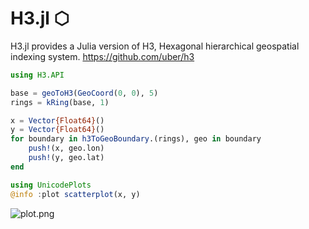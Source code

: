 # H3.jl ⬡

H3.jl provides a Julia version of H3, Hexagonal hierarchical geospatial indexing system. https://github.com/uber/h3

```julia
using H3.API

base = geoToH3(GeoCoord(0, 0), 5)
rings = kRing(base, 1)

x = Vector{Float64}()
y = Vector{Float64}()
for boundary in h3ToGeoBoundary.(rings), geo in boundary
    push!(x, geo.lon)
    push!(y, geo.lat)
end

using UnicodePlots
@info :plot scatterplot(x, y)
```
![plot.png](https://wookay.github.io/docs/H3.jl/assets/h3/plot.png)
